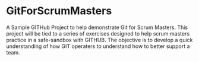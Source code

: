 # GitForScrumMasters
A Sample GITHub Project to help demonstrate Git for Scrum Masters. This project will be tied to a series of exercises
designed to help scrum masters practice in a safe-sandbox with GITHUB. The objective is to develop a quick understanding
of how GIT operaters to understand how to better support a team. 
